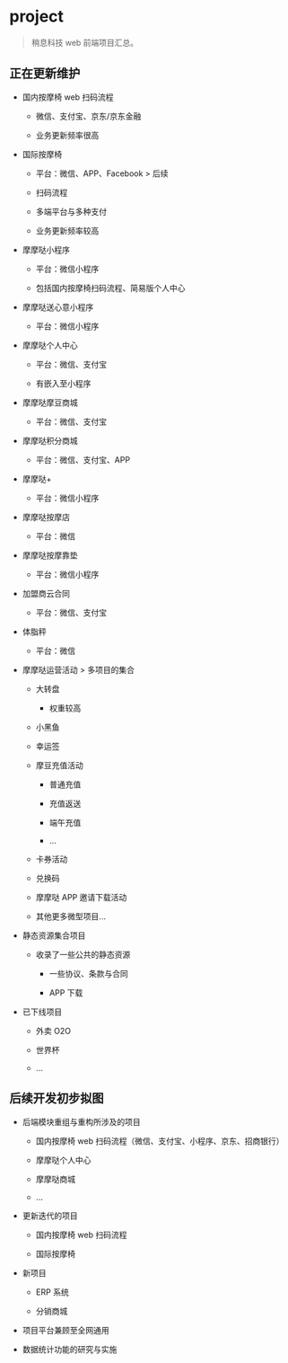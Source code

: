 # project

> 稍息科技 web 前端项目汇总。

## 正在更新维护

+ 国内按摩椅 web 扫码流程

  + 微信、支付宝、京东/京东金融

  + 业务更新频率很高

+ 国际按摩椅

  + 平台：微信、APP、Facebook > 后续

  + 扫码流程

  + 多端平台与多种支付

  + 业务更新频率较高  

+ 摩摩哒小程序

  + 平台：微信小程序

  + 包括国内按摩椅扫码流程、简易版个人中心

+ 摩摩哒送心意小程序

  + 平台：微信小程序

+ 摩摩哒个人中心

  + 平台：微信、支付宝

  + 有嵌入至小程序

+ 摩摩哒摩豆商城

  + 平台：微信、支付宝

+ 摩摩哒积分商城

  + 平台：微信、支付宝、APP

+ 摩摩哒+

  + 平台：微信小程序

+ 摩摩哒按摩店

  + 平台：微信

+ 摩摩哒按摩靠垫

  + 平台：微信小程序

+ 加盟商云合同

  + 平台：微信、支付宝

+ 体脂秤

  + 平台：微信  

+ 摩摩哒运营活动 > 多项目的集合

  + 大转盘

    + 权重较高

  + 小黑鱼

  + 幸运签

  + 摩豆充值活动

    + 普通充值

    + 充值返送

    + 端午充值

    + ...

  + 卡券活动

  + 兑换码

  + 摩摩哒 APP 邀请下载活动

  + 其他更多微型项目...

+ 静态资源集合项目

  + 收录了一些公共的静态资源

    + 一些协议、条款与合同

    + APP 下载

+ 已下线项目

  + 外卖 O2O

  + 世界杯

  + ...

## 后续开发初步拟图

+ 后端模块重组与重构所涉及的项目

  + 国内按摩椅 web 扫码流程（微信、支付宝、小程序、京东、招商银行）

  + 摩摩哒个人中心

  + 摩摩哒商城

  + ...

+ 更新迭代的项目

  + 国内按摩椅 web 扫码流程

  + 国际按摩椅

+ 新项目

  + ERP 系统

  + 分销商城

+ 项目平台兼顾至全网通用

+ 数据统计功能的研究与实施  
